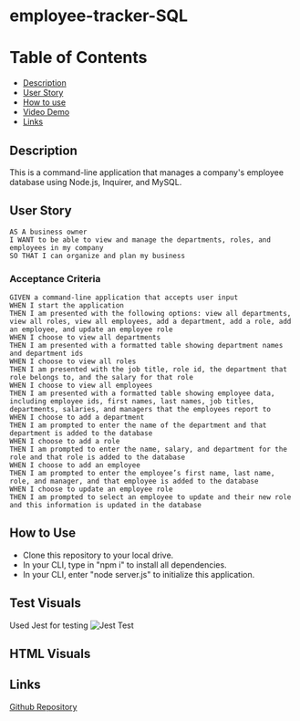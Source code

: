 # employee-tracker-SQL

# Table of Contents
* [Description](#description)
* [User Story](#userstory)
* [How to use](#use)
* [Video Demo](#videodemo)
* [Links](#links)

## Description
This is a command-line application that manages a company's employee database using Node.js, Inquirer, and MySQL.

## User Story
```
AS A business owner
I WANT to be able to view and manage the departments, roles, and employees in my company
SO THAT I can organize and plan my business
```
### Acceptance Criteria
```
GIVEN a command-line application that accepts user input
WHEN I start the application
THEN I am presented with the following options: view all departments, view all roles, view all employees, add a department, add a role, add an employee, and update an employee role
WHEN I choose to view all departments
THEN I am presented with a formatted table showing department names and department ids
WHEN I choose to view all roles
THEN I am presented with the job title, role id, the department that role belongs to, and the salary for that role
WHEN I choose to view all employees
THEN I am presented with a formatted table showing employee data, including employee ids, first names, last names, job titles, departments, salaries, and managers that the employees report to
WHEN I choose to add a department
THEN I am prompted to enter the name of the department and that department is added to the database
WHEN I choose to add a role
THEN I am prompted to enter the name, salary, and department for the role and that role is added to the database
WHEN I choose to add an employee
THEN I am prompted to enter the employee’s first name, last name, role, and manager, and that employee is added to the database
WHEN I choose to update an employee role
THEN I am prompted to select an employee to update and their new role and this information is updated in the database
```

## How to Use
- Clone this repository to your local drive.
- In your CLI, type in "npm i" to install all dependencies.
- In your CLI, enter "node server.js" to initialize this application.



## Test Visuals
Used Jest for testing
![Jest Test](./images/testResults.png)

## HTML Visuals




## Links
[Github Repository]()
